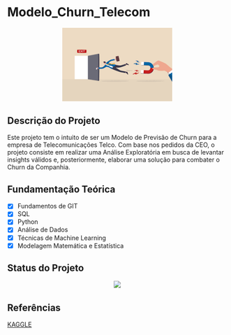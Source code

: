 ﻿# Modelo_Churn_Telecom

<p align="center">
  <img src = './img01.png' width = '50%'>
</p>

## Descrição do Projeto

Este projeto tem o intuito de ser um Modelo de Previsão de Churn para a empresa de Telecomunicações Telco. Com base nos pedidos da CEO, o projeto consiste em realizar uma Análise Exploratória em busca de levantar insights válidos e, posteriormente, elaborar uma solução para combater o Churn da Companhia.

## Fundamentação Teórica

- [x] Fundamentos de GIT
- [x] SQL
- [x] Python
- [x] Análise de Dados 
- [x] Técnicas de Machine Learning
- [x] Modelagem Matemática e Estatística

## Status do Projeto

<p align="center">
<img src="http://img.shields.io/static/v1?label=STATUS&message=DESENVOLVIMENTO&color=GREEN&style=for-the-badge"/>
</p>

## Referências

[KAGGLE](https://www.kaggle.com/datasets/datacertlaboratoria/projeto-5)


